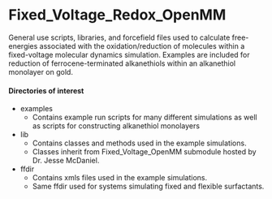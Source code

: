 # Fixed_Voltage_Redox_OpenMM

General use scripts, libraries, and forcefield files used to calculate free-energies associated with the oxidation/reduction of molecules within a fixed-voltage molecular dynamics simulation. Examples are included for reduction of ferrocene-terminated alkanethiols within an alkanethiol monolayer on gold.

#### Directories of interest
 - examples
   - Contains example run scripts for many different simulations as well as scripts for constructing alkanethiol monolayers
 - lib
   - Contains classes and methods used in the example simulations.
   - Classes inherit from Fixed_Voltage_OpenMM submodule hosted by Dr. Jesse McDaniel.
 - ffdir
   - Contains xmls files used in the example simulations.
   - Same ffdir used for systems simulating fixed and flexible surfactants.
